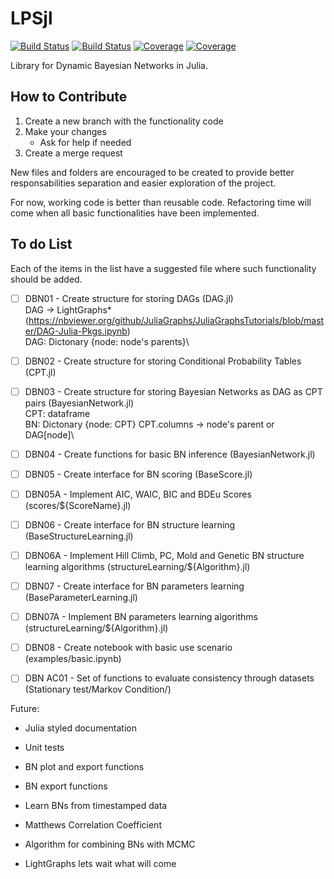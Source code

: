 # LPSjl

[![Build Status](https://travis-ci.com/vitor.barth/LPSjl.jl.svg?branch=main)](https://travis-ci.com/vitor.barth/LPSjl.jl)
[![Build Status](https://ci.appveyor.com/api/projects/status/github/vitor.barth/LPSjl.jl?svg=true)](https://ci.appveyor.com/project/vitor.barth/LPSjl-jl)
[![Coverage](https://codecov.io/gh/vitor.barth/LPSjl.jl/branch/main/graph/badge.svg)](https://codecov.io/gh/vitor.barth/LPSjl.jl)
[![Coverage](https://coveralls.io/repos/github/vitor.barth/LPSjl.jl/badge.svg?branch=main)](https://coveralls.io/github/vitor.barth/LPSjl.jl?branch=main)

Library for Dynamic Bayesian Networks in Julia.

## How to Contribute

1. Create a new branch with the functionality code
2. Make your changes
    * Ask for help if needed
3. Create a merge request

New files and folders are encouraged to be created to provide better responsabilities separation and easier exploration of the project.

For now, working code is better than reusable code. Refactoring time will come when all basic functionalities have been implemented.

## To do List

Each of the items in the list have a suggested file where such functionality should be added.

- [ ] DBN01 - Create structure for storing DAGs (DAG.jl)\
        DAG -> LightGraphs* (https://nbviewer.org/github/JuliaGraphs/JuliaGraphsTutorials/blob/master/DAG-Julia-Pkgs.ipynb)\
        DAG: Dictonary {node: node's parents}\
- [ ] DBN02 - Create structure for storing Conditional Probability Tables (CPT.jl)

- [ ] DBN03 - Create structure for storing Bayesian Networks as DAG as CPT pairs (BayesianNetwork.jl)\
        CPT: dataframe\
        BN: Dictonary {node: CPT} CPT.columns -> node's parent or DAG[node]\
        
- [ ] DBN04 - Create functions for basic BN inference (BayesianNetwork.jl)
- [ ] DBN05 - Create interface for BN scoring (BaseScore.jl)
- [ ] DBN05A - Implement AIC, WAIC, BIC and BDEu Scores (scores/${ScoreName}.jl)
- [ ] DBN06 - Create interface for BN structure learning (BaseStructureLearning.jl)
- [ ] DBN06A - Implement Hill Climb, PC, Mold and Genetic BN structure learning algorithms (structureLearning/${Algorithm}.jl)
- [ ] DBN07 - Create interface for BN parameters learning (BaseParameterLearning.jl)
- [ ] DBN07A - Implement BN parameters learning algorithms (structureLearning/${Algorithm}.jl)
- [ ] DBN08 - Create notebook with basic use scenario (examples/basic.ipynb)
- [ ] DBN AC01 - Set of functions to evaluate consistency through datasets (Stationary test/Markov Condition/)


Future:
* Julia styled documentation
* Unit tests
* BN plot and export functions
* BN export functions
* Learn BNs from timestamped data
* Matthews Correlation Coefficient
* Algorithm for combining BNs with MCMC

* LightGraphs lets wait what will come
